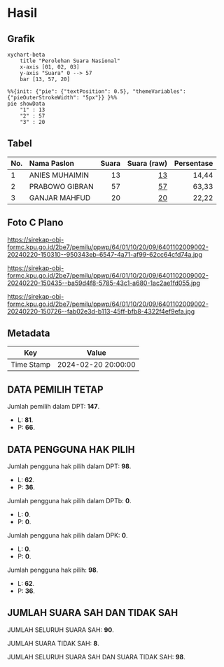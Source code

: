 # Hasil

## Grafik

```mermaid
xychart-beta
    title "Perolehan Suara Nasional"
    x-axis [01, 02, 03]
    y-axis "Suara" 0 --> 57
    bar [13, 57, 20]
```

```mermaid
%%{init: {"pie": {"textPosition": 0.5}, "themeVariables": {"pieOuterStrokeWidth": "5px"}} }%%
pie showData
    "1" : 13
    "2" : 57
    "3" : 20
```

## Tabel

| No. | Nama Paslon    | Suara | Suara (raw) | Persentase |
|:--- |:-------------- | -----:| -----------:| ----------:|
| 1   | ANIES MUHAIMIN | 13    | [13][p-1]   | 14,44      |
| 2   | PRABOWO GIBRAN | 57    | [57][p-2]   | 63,33      |
| 3   | GANJAR MAHFUD  | 20    | [20][p-3]   | 22,22      |


[p-1]: https://github.com/gigit-pemilu/pemilu-2024/blob/main/pilpres/hitung-suara/sub/64-kalimantan-timur/sub/01-paser/sub/10-muara-samu/sub/2009-muara-andeh/sub/002-tps/sub/paslon-1.txt
[p-2]: https://github.com/gigit-pemilu/pemilu-2024/blob/main/pilpres/hitung-suara/sub/64-kalimantan-timur/sub/01-paser/sub/10-muara-samu/sub/2009-muara-andeh/sub/002-tps/sub/paslon-2.txt
[p-3]: https://github.com/gigit-pemilu/pemilu-2024/blob/main/pilpres/hitung-suara/sub/64-kalimantan-timur/sub/01-paser/sub/10-muara-samu/sub/2009-muara-andeh/sub/002-tps/sub/paslon-3.txt

## Foto C Plano

https://sirekap-obj-formc.kpu.go.id/2be7/pemilu/ppwp/64/01/10/20/09/6401102009002-20240220-150310--950343eb-6547-4a71-af99-62cc64cfd74a.jpg

https://sirekap-obj-formc.kpu.go.id/2be7/pemilu/ppwp/64/01/10/20/09/6401102009002-20240220-150435--ba59d4f8-5785-43c1-a680-1ac2ae1fd055.jpg

https://sirekap-obj-formc.kpu.go.id/2be7/pemilu/ppwp/64/01/10/20/09/6401102009002-20240220-150726--fab02e3d-b113-45ff-bfb8-4322f4ef9efa.jpg


## Metadata

| Key        | Value               |
| ---------- | ------------------- |
| Time Stamp | 2024-02-20 20:00:00 |


## DATA PEMILIH TETAP

Jumlah pemilih dalam DPT: **147**.
 * L: **81**.
 * P: **66**.

## DATA PENGGUNA HAK PILIH

Jumlah pengguna hak pilih dalam DPT: **98**.
 * L: **62**.
 * P: **36**.

Jumlah pengguna hak pilih dalam DPTb: **0**.
 * L: **0**.
 * P: **0**.

Jumlah pengguna hak pilih dalam DPK: **0**.
 * L: **0**.
 * P: **0**.

Jumlah pengguna hak pilih: **98**.
 * L: **62**.
 * P: **36**.

## JUMLAH SUARA SAH DAN TIDAK SAH

JUMLAH SELURUH SUARA SAH: **90**.

JUMLAH SUARA TIDAK SAH: **8**.

JUMLAH SELURUH SUARA SAH DAN SUARA TIDAK SAH: **98**.


